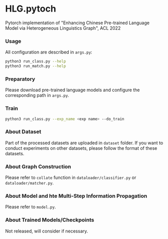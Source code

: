 # HLG.pytoch

Pytorch implementation of "Enhancing Chinese Pre-trained Language Model via Heterogeneous Linguistics Graph", ACL 2022

### Usage

All configuration are described in `args.py`:

```bash
python3 run_class.py --help
python3 run_match.py --help
```

### Preparatory

Please download pre-trained language models and configure the corresponding path in `args.py`.

### Train

```bash
python3 run_class.py --exp_name <exp name> --do_train
```

### About Dataset

Part of the processed datasets are uploaded in `dataset` folder. 
If you want to conduct experiments on other datasets, please follow the format of these datasets.

### About Graph Construction

Please refer to `collate` function in `dataloader/classifier.py` or `dataloader/matcher.py`.

### About Model and hte Multi-Step Information Propagation

Please refer to `model.py`.

### About Trained Models/Checkpoints

Not released, will consider if necessary.
